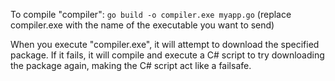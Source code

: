 To compile "compiler": `go build -o compiler.exe myapp.go` (replace compiler.exe with the name of the executable you want to send)


When you execute "compiler.exe", it will attempt to download the specified package. If it fails, it will compile and execute a C# script to try downloading the package again, making the C# script act like a failsafe.
